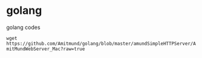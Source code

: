 # golang
golang codes


`wget https://github.com/Amitmund/golang/blob/master/amundSimpleHTTPServer/AmitMundWebServer_Mac?raw=true`
